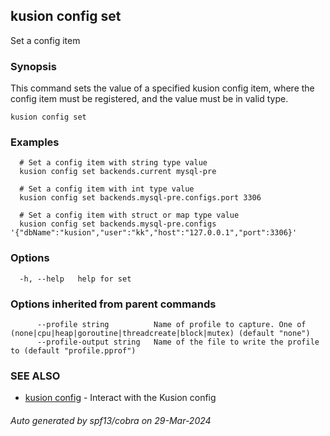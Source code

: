 ## kusion config set

Set a config item

### Synopsis

This command sets the value of a specified kusion config item, where the config item must be registered, and the value must be in valid type.

```
kusion config set
```

### Examples

```
  # Set a config item with string type value
  kusion config set backends.current mysql-pre
  
  # Set a config item with int type value
  kusion config set backends.mysql-pre.configs.port 3306
  
  # Set a config item with struct or map type value
  kusion config set backends.mysql-pre.configs '{"dbName":"kusion","user":"kk","host":"127.0.0.1","port":3306}'
```

### Options

```
  -h, --help   help for set
```

### Options inherited from parent commands

```
      --profile string          Name of profile to capture. One of (none|cpu|heap|goroutine|threadcreate|block|mutex) (default "none")
      --profile-output string   Name of the file to write the profile to (default "profile.pprof")
```

### SEE ALSO

* [kusion config](kusion-config.md)	 - Interact with the Kusion config

###### Auto generated by spf13/cobra on 29-Mar-2024

